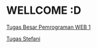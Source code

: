 # WELLCOME :D
[Tugas Besar Pemrograman WEB 1](http://stevenharnandy.me/stevennandi/index.html)

[Tugas Stefani](http://stevenharnandy.me/stefanirumanto/index.html)
